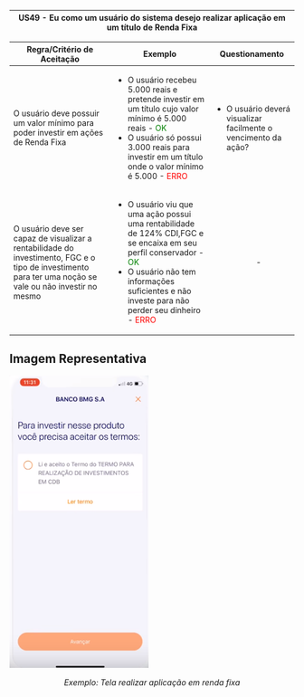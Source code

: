 <table>
    <thead>
        <tr>
            <th colspan="2" rowspan="2"> US49 - Eu como um usuário do sistema desejo realizar aplicação em um título de Renda Fixa</th>
        </tr>        
    </thead>
</table>

<table>
    <thead>
        <tr>
            <th>Regra/Critério de Aceitação</th>
            <th>Exemplo</th>
            <th>Questionamento</th>
        </tr>        
    </thead>
    <tbody>
        <tr>
            <td>O usuário deve possuir um valor mínimo para poder investir em ações de Renda Fixa</td>
            <td>
                <ul>
                    <li>O usuário recebeu 5.000 reais e pretende investir em um título cujo valor mínimo é 5.000 reais - <span style="color:green">OK</span></li>
                    <li>O usuário só possui 3.000 reais para investir em um título onde o valor mínimo é 5.000 - <span style="color:red">ERRO</span></li>
                </ul>
            </td>
            <td>
                <ul>
                    <li>O usuário deverá visualizar facilmente o vencimento da ação?</li>
                </ul>
            </td>
        </tr>
        <tr>
            <td>O usuário deve ser capaz de visualizar a rentabilidade do investimento, FGC e o tipo de investimento para ter uma noção se vale ou não investir no mesmo</td>
            <td>
                <ul>
                    <li>O usuário viu que uma ação possui uma rentabilidade de 124% CDI,FGC e se encaixa em seu perfil conservador - <span style="color:green">OK</span></li>
                    <li>O usuário não tem informações suficientes e não investe para não perder seu dinheiro - <span style="color:red">ERRO</span></li>
                </ul>
            </td>
            <td>
                <ul>
                   <p align="center">-</p>
                </ul>
            </td>
        </tr>
    </tbody>
</table>

## **Imagem Representativa**
![US01](../../../img/tt8.png)
<p align="center"><i>Exemplo: Tela realizar aplicação em renda fixa</i></p>